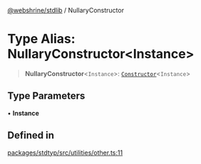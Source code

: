 [@webshrine/stdlib](../globals.md) / NullaryConstructor

# Type Alias: NullaryConstructor\<Instance\>

> **NullaryConstructor**\<`Instance`\>: [`Constructor`](Constructor.md)\<`Instance`\>

## Type Parameters

• **Instance**

## Defined in

[packages/stdtyp/src/utilities/other.ts:11](https://github.com/webshrine/webshrine/blob/8cedc3f2efca3108f17475a5ce8404715d0d24a5/packages/stdtyp/src/utilities/other.ts#L11)
